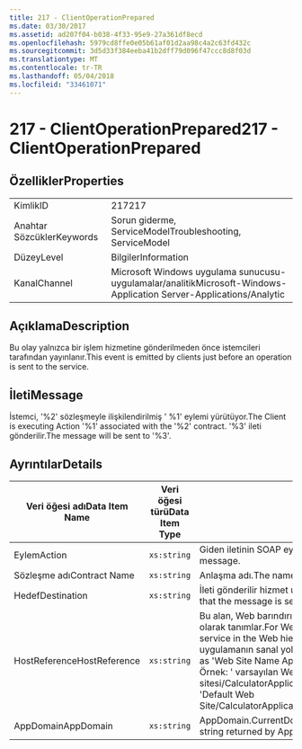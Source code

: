 ```yaml
---
title: 217 - ClientOperationPrepared
ms.date: 03/30/2017
ms.assetid: ad207f04-b038-4f33-95e9-27a361df8ecd
ms.openlocfilehash: 5979cd8ffe0e05b61af01d2aa98c4a2c63fd432c
ms.sourcegitcommit: 3d5d33f384eeba41b2dff79d096f47ccc8d8f03d
ms.translationtype: MT
ms.contentlocale: tr-TR
ms.lasthandoff: 05/04/2018
ms.locfileid: "33461071"
---
```

# <a name="217---clientoperationprepared"></a><span data-ttu-id="e070c-102">217 - ClientOperationPrepared</span><span class="sxs-lookup"><span data-stu-id="e070c-102">217 - ClientOperationPrepared</span></span>
## <a name="properties"></a><span data-ttu-id="e070c-103">Özellikler</span><span class="sxs-lookup"><span data-stu-id="e070c-103">Properties</span></span>  
  
|||  
|-|-|  
|<span data-ttu-id="e070c-104">Kimlik</span><span class="sxs-lookup"><span data-stu-id="e070c-104">ID</span></span>|<span data-ttu-id="e070c-105">217</span><span class="sxs-lookup"><span data-stu-id="e070c-105">217</span></span>|  
|<span data-ttu-id="e070c-106">Anahtar Sözcükler</span><span class="sxs-lookup"><span data-stu-id="e070c-106">Keywords</span></span>|<span data-ttu-id="e070c-107">Sorun giderme, ServiceModel</span><span class="sxs-lookup"><span data-stu-id="e070c-107">Troubleshooting, ServiceModel</span></span>|  
|<span data-ttu-id="e070c-108">Düzey</span><span class="sxs-lookup"><span data-stu-id="e070c-108">Level</span></span>|<span data-ttu-id="e070c-109">Bilgiler</span><span class="sxs-lookup"><span data-stu-id="e070c-109">Information</span></span>|  
|<span data-ttu-id="e070c-110">Kanal</span><span class="sxs-lookup"><span data-stu-id="e070c-110">Channel</span></span>|<span data-ttu-id="e070c-111">Microsoft Windows uygulama sunucusu-uygulamalar/analitik</span><span class="sxs-lookup"><span data-stu-id="e070c-111">Microsoft-Windows-Application Server-Applications/Analytic</span></span>|  
  
## <a name="description"></a><span data-ttu-id="e070c-112">Açıklama</span><span class="sxs-lookup"><span data-stu-id="e070c-112">Description</span></span>  
 <span data-ttu-id="e070c-113">Bu olay yalnızca bir işlem hizmetine gönderilmeden önce istemcileri tarafından yayınlanır.</span><span class="sxs-lookup"><span data-stu-id="e070c-113">This event is emitted by clients just before an operation is sent to the service.</span></span>  
  
## <a name="message"></a><span data-ttu-id="e070c-114">İleti</span><span class="sxs-lookup"><span data-stu-id="e070c-114">Message</span></span>  
 <span data-ttu-id="e070c-115">İstemci, '%2' sözleşmeyle ilişkilendirilmiş ' %1' eylemi yürütüyor.</span><span class="sxs-lookup"><span data-stu-id="e070c-115">The Client is executing Action '%1' associated with the '%2' contract.</span></span> <span data-ttu-id="e070c-116">'%3' ileti gönderilir.</span><span class="sxs-lookup"><span data-stu-id="e070c-116">The message will be sent to '%3'.</span></span>  
  
## <a name="details"></a><span data-ttu-id="e070c-117">Ayrıntılar</span><span class="sxs-lookup"><span data-stu-id="e070c-117">Details</span></span>  
  
|<span data-ttu-id="e070c-118">Veri öğesi adı</span><span class="sxs-lookup"><span data-stu-id="e070c-118">Data Item Name</span></span>|<span data-ttu-id="e070c-119">Veri öğesi türü</span><span class="sxs-lookup"><span data-stu-id="e070c-119">Data Item Type</span></span>|<span data-ttu-id="e070c-120">Açıklama</span><span class="sxs-lookup"><span data-stu-id="e070c-120">Description</span></span>|  
|--------------------|--------------------|-----------------|  
|<span data-ttu-id="e070c-121">Eylem</span><span class="sxs-lookup"><span data-stu-id="e070c-121">Action</span></span>|`xs:string`|<span data-ttu-id="e070c-122">Giden iletinin SOAP eylemi üstbilgisi.</span><span class="sxs-lookup"><span data-stu-id="e070c-122">The SOAP action header of the outgoing message.</span></span>|  
|<span data-ttu-id="e070c-123">Sözleşme adı</span><span class="sxs-lookup"><span data-stu-id="e070c-123">Contract Name</span></span>|`xs:string`|<span data-ttu-id="e070c-124">Anlaşma adı.</span><span class="sxs-lookup"><span data-stu-id="e070c-124">The name of the contract.</span></span> <span data-ttu-id="e070c-125">Örnek: ICalculator.</span><span class="sxs-lookup"><span data-stu-id="e070c-125">Example: ICalculator.</span></span>|  
|<span data-ttu-id="e070c-126">Hedef</span><span class="sxs-lookup"><span data-stu-id="e070c-126">Destination</span></span>|`xs:string`|<span data-ttu-id="e070c-127">İleti gönderilir hizmet uç noktası adresi.</span><span class="sxs-lookup"><span data-stu-id="e070c-127">The address of the service endpoint that the message is sent to.</span></span>|  
|<span data-ttu-id="e070c-128">HostReference</span><span class="sxs-lookup"><span data-stu-id="e070c-128">HostReference</span></span>|`xs:string`|<span data-ttu-id="e070c-129">Bu alan, Web barındırılan hizmetler için Web hiyerarşi hizmetinde benzersiz olarak tanımlar.</span><span class="sxs-lookup"><span data-stu-id="e070c-129">For Web-hosted services, this field uniquely identifies the service in the Web hierarchy.</span></span> <span data-ttu-id="e070c-130">Biçimi olarak tanımlanan ' Web sitesi adı uygulamanın sanal yolu&#124;hizmet sanal yolu&#124;ServiceName'.</span><span class="sxs-lookup"><span data-stu-id="e070c-130">Its format is defined as 'Web Site Name Application Virtual Path&#124;Service Virtual Path&#124;ServiceName'.</span></span> <span data-ttu-id="e070c-131">Örnek: ' varsayılan Web sitesi/CalculatorApplication&#124;/CalculatorService.svc&#124;CalculatorService'.</span><span class="sxs-lookup"><span data-stu-id="e070c-131">Example: 'Default Web Site/CalculatorApplication&#124;/CalculatorService.svc&#124;CalculatorService'.</span></span>|  
|<span data-ttu-id="e070c-132">AppDomain</span><span class="sxs-lookup"><span data-stu-id="e070c-132">AppDomain</span></span>|`xs:string`|<span data-ttu-id="e070c-133">AppDomain.CurrentDomain.FriendlyName tarafından döndürülen dize.</span><span class="sxs-lookup"><span data-stu-id="e070c-133">The string returned by AppDomain.CurrentDomain.FriendlyName.</span></span>|
